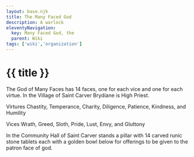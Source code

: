 ```yaml
---
layout: base.njk
title: The Many Faced God
description: A warlock
eleventyNavigation:
  key: Many Faced God, the
  parent: Wiki
tags: ['wiki','organization']    
---
```


# {{ title }}

The God of Many Faces has 14 faces, one for each vice and one for each virtue. In the Village of Saint Carver Brydiane is High Priest.

Virtures Chastity, Temperance, Charity, Diligence, Patience, Kindness, and Humility

Vices Wrath, Greed, Sloth, Pride, Lust, Envy, and Gluttony

In the Community Hall of Saint Carver stands a pillar with 14 carved runic stone tablets each with a golden bowl below for offerings to be given to the patron face of god.